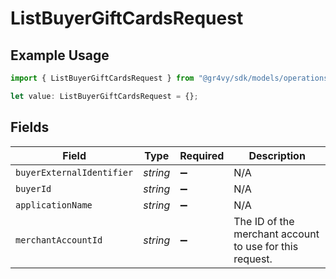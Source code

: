 # ListBuyerGiftCardsRequest

## Example Usage

```typescript
import { ListBuyerGiftCardsRequest } from "@gr4vy/sdk/models/operations";

let value: ListBuyerGiftCardsRequest = {};
```

## Fields

| Field                                                   | Type                                                    | Required                                                | Description                                             |
| ------------------------------------------------------- | ------------------------------------------------------- | ------------------------------------------------------- | ------------------------------------------------------- |
| `buyerExternalIdentifier`                               | *string*                                                | :heavy_minus_sign:                                      | N/A                                                     |
| `buyerId`                                               | *string*                                                | :heavy_minus_sign:                                      | N/A                                                     |
| `applicationName`                                       | *string*                                                | :heavy_minus_sign:                                      | N/A                                                     |
| `merchantAccountId`                                     | *string*                                                | :heavy_minus_sign:                                      | The ID of the merchant account to use for this request. |